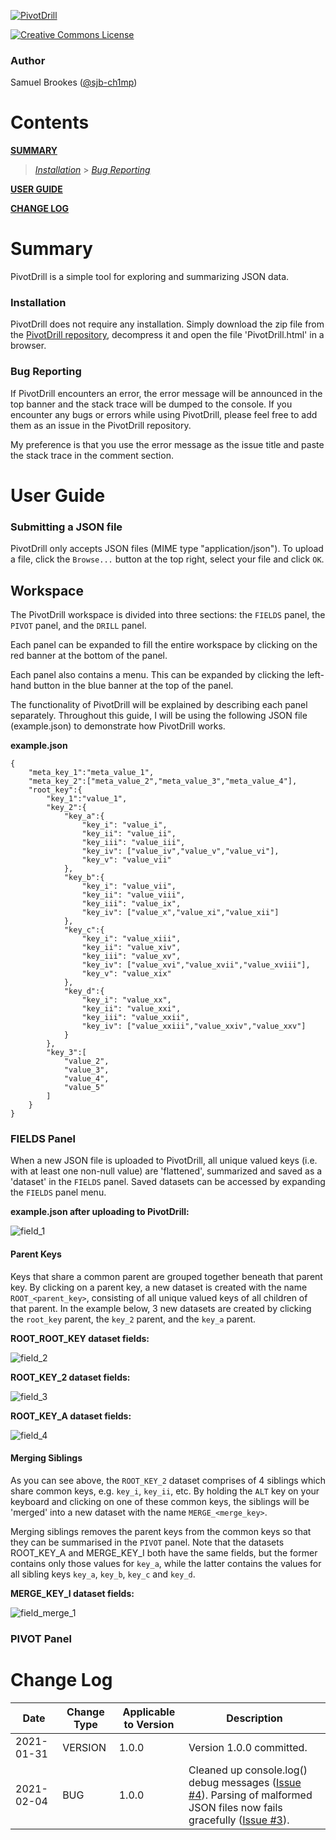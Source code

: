 [![PivotDrill](https://github.com/sjb-ch1mp/PivotDrill/blob/master/img/readme/banner.png)](https://github.com/sjb-ch1mp/PivotDrill/blob/master/README.md)

[![Creative Commons License](https://i.creativecommons.org/l/by-nc-sa/4.0/88x31.png)](http://creativecommons.org/licenses/by-nc-sa/4.0/)

### Author 
Samuel Brookes ([@sjb-ch1mp](https://github.com/sjb-ch1mp))

# Contents

**[SUMMARY](#summary)**
 
> _[Installation](#installation)_ > _[Bug Reporting](#bug-reporting)_

**[USER GUIDE](#user-guide)** 

**[CHANGE LOG](#change-log)**  

# Summary
PivotDrill is a simple tool for exploring and summarizing JSON data. 

### Installation
PivotDrill does not require any installation. Simply download the zip file from the [PivotDrill repository](https://github.com/sjb-ch1mp/PivotDrill), decompress it and open the file 'PivotDrill.html' in a browser.

### Bug Reporting
If PivotDrill encounters an error, the error message will be announced in the top banner and the stack trace will be dumped to the console. If you encounter any bugs or errors while using PivotDrill, please feel free to add them as an issue in the PivotDrill repository.

My preference is that you use the error message as the issue title and paste the stack trace in the comment section.

# User Guide

### Submitting a JSON file
PivotDrill only accepts JSON files (MIME type "application/json"). To upload a file, click the `Browse...` button at the top right, select your file and click `OK`.

## Workspace
The PivotDrill workspace is divided into three sections: the `FIELDS` panel, the `PIVOT` panel, and the `DRILL` panel. 

Each panel can be expanded to fill the entire workspace by clicking on the red banner at the bottom of the panel.

Each panel also contains a menu. This can be expanded by clicking the left-hand button in the blue banner at the top of the panel. 

The functionality of PivotDrill will be explained by describing each panel separately. Throughout this guide, I will be using the following JSON file (example.json) to demonstrate how PivotDrill works. 

**example.json**
```
{
	"meta_key_1":"meta_value_1",
	"meta_key_2":["meta_value_2","meta_value_3","meta_value_4"],
	"root_key":{
		"key_1":"value_1",
		"key_2":{
			"key_a":{
				"key_i": "value_i",
				"key_ii": "value_ii",
				"key_iii": "value_iii",
				"key_iv": ["value_iv","value_v","value_vi"],
				"key_v": "value_vii"
			},
			"key_b":{
				"key_i": "value_vii",
				"key_ii": "value_viii",
				"key_iii": "value_ix",
				"key_iv": ["value_x","value_xi","value_xii"]
			},
			"key_c":{
				"key_i": "value_xiii",
				"key_ii": "value_xiv",
				"key_iii": "value_xv",
				"key_iv": ["value_xvi","value_xvii","value_xviii"],
				"key_v": "value_xix"
			},
			"key_d":{
				"key_i": "value_xx",
				"key_ii": "value_xxi",
				"key_iii": "value_xxii",
				"key_iv": ["value_xxiii","value_xxiv","value_xxv"]
			}
		},
		"key_3":[
			"value_2",
			"value_3",
			"value_4",
			"value_5"
		]
	}
} 
```

### FIELDS Panel
When a new JSON file is uploaded to PivotDrill, all unique valued keys (i.e. with at least one non-null value) are 'flattened', summarized and saved as a 'dataset' in the `FIELDS` panel. Saved datasets can be accessed by expanding the `FIELDS` panel menu.

**example.json after uploading to PivotDrill:**

![field_1](https://github.com/sjb-ch1mp/PivotDrill/blob/master/img/readme/field_1.png)

#### Parent Keys
Keys that share a common parent are grouped together beneath that parent key. By clicking on a parent key, a new dataset is created with the name `ROOT_<parent_key>`, consisting of all unique valued keys of all children of that parent. In the example below, 3 new datasets are created by clicking the `root_key` parent, the `key_2` parent, and the `key_a` parent.

**ROOT_ROOT_KEY dataset fields:**

![field_2](https://github.com/sjb-ch1mp/PivotDrill/blob/master/img/readme/field_2.png)

**ROOT_KEY_2 dataset fields:**

![field_3](https://github.com/sjb-ch1mp/PivotDrill/blob/master/img/readme/field_3.png)

**ROOT_KEY_A dataset fields:**

![field_4](https://github.com/sjb-ch1mp/PivotDrill/blob/master/img/readme/field_4.png)

#### Merging Siblings
As you can see above, the `ROOT_KEY_2` dataset comprises of 4 siblings which share common keys, e.g. `key_i`, `key_ii`, etc. By holding the `ALT` key on your keyboard and clicking on one of these common keys, the siblings will be 'merged' into a new dataset with the name `MERGE_<merge_key>`.

Merging siblings removes the parent keys from the common keys so that they can be summarised in the `PIVOT` panel. Note that the datasets ROOT_KEY_A and MERGE_KEY_I both have the same fields, but the former contains only those values for `key_a`, while the latter contains the values for all sibling keys `key_a`, `key_b`, `key_c` and `key_d`.

**MERGE_KEY_I dataset fields:**

![field_merge_1](https://github.com/sjb-ch1mp/PivotDrill/blob/master/img/readme/field_merge_1.png)

### PIVOT Panel

# Change Log
|Date|Change Type|Applicable to Version|Description|
|---|---|---|---|
|2021-01-31 | VERSION | 1.0.0 | Version 1.0.0 committed. |
|2021-02-04 | BUG | 1.0.0 | Cleaned up console.log() debug messages ([Issue #4](https://github.com/sjb-ch1mp/PivotDrill/issues/4)). Parsing of malformed JSON files now fails gracefully ([Issue #3](https://github.com/sjb-ch1mp/PivotDrill/issues/3)).|